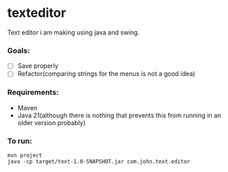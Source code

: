 # texteditor

Text editor i am making using java and swing.

### Goals:
- [ ] Save properly
- [ ] Refactor(comparing strings for the menus is not a good idea)

### Requirements:
- Maven
- Java 21(although there is nothing that prevents this from running in an older version probably)

### To run:
```
mvn project
java -cp target/text-1.0-SNAPSHOT.jar com.john.text.editor
```

